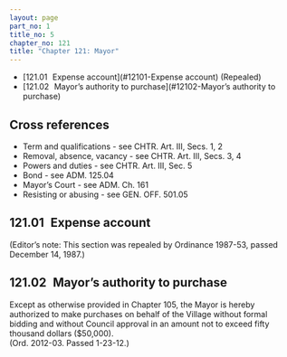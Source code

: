 ```yaml
---
layout: page
part_no: 1
title_no: 5
chapter_no: 121
title: "Chapter 121: Mayor"
---
```


* [121.01   Expense account](#12101-Expense account) (Repealed)
* [121.02   Mayor’s authority to purchase](#12102-Mayor’s authority to purchase)

## Cross references

* Term and qualifications - see CHTR. Art. III, Secs. 1, 2
* Removal, absence, vacancy - see CHTR. Art. III, Secs. 3, 4
* Powers and duties - see CHTR. Art. III, Sec. 5
* Bond - see ADM. 125.04
* Mayor’s Court - see ADM. Ch. 161
* Resisting or abusing - see GEN. OFF. 501.05

## 121.01   Expense account

(Editor’s note: This section was repealed by Ordinance 1987-53, passed December
14, 1987.)

## 121.02   Mayor’s authority to purchase

Except as otherwise provided in Chapter 105, the Mayor is hereby authorized to
make purchases on behalf of the Village without formal bidding and without
Council approval in an amount not to exceed fifty thousand dollars ($50,000).  
(Ord. 2012-03. Passed 1-23-12.)

